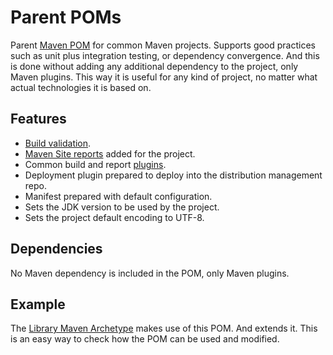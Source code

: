 # Parent POMs

Parent [Maven POM][maven-pom-intro] for common Maven projects. Supports good practices such as unit plus integration testing, or dependency convergence. And this is done without adding any additional dependency to the project, only Maven plugins. This way it is useful for any kind of project, no matter what actual technologies it is based on.

## Features

- [Build validation][build-validation].
- [Maven Site reports][site-reports] added for the project.
- Common build and report [plugins][plugins-list].
- Deployment plugin prepared to deploy into the distribution management repo.
- Manifest prepared with default configuration.
- Sets the JDK version to be used by the project.
- Sets the project default encoding to UTF-8.

## Dependencies

No Maven dependency is included in the POM, only Maven plugins.

## Example

The [Library Maven Archetype][library-archetype] makes use of this POM. And extends it. This is an easy way to check how the POM can be used and modified.

[maven-pom-intro]: https://maven.apache.org/guides/introduction/introduction-to-the-pom.html#Project_Inheritance

[library-archetype]: https://github.com/Bernardo-MG/library-maven-archetype

[build-validation]: ./build_validation.html
[site-reports]: ./site_reports.html
[plugins-list]: ./plugins_list.html
